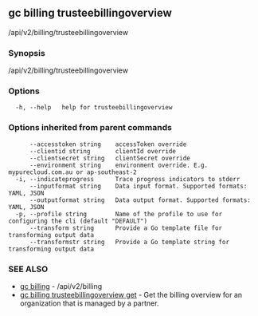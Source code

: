 ## gc billing trusteebillingoverview

/api/v2/billing/trusteebillingoverview

### Synopsis

/api/v2/billing/trusteebillingoverview

### Options

```
  -h, --help   help for trusteebillingoverview
```

### Options inherited from parent commands

```
      --accesstoken string    accessToken override
      --clientid string       clientId override
      --clientsecret string   clientSecret override
      --environment string    environment override. E.g. mypurecloud.com.au or ap-southeast-2
  -i, --indicateprogress      Trace progress indicators to stderr
      --inputformat string    Data input format. Supported formats: YAML, JSON
      --outputformat string   Data output format. Supported formats: YAML, JSON
  -p, --profile string        Name of the profile to use for configuring the cli (default "DEFAULT")
      --transform string      Provide a Go template file for transforming output data
      --transformstr string   Provide a Go template string for transforming output data
```

### SEE ALSO

* [gc billing](gc_billing.html)	 - /api/v2/billing
* [gc billing trusteebillingoverview get](gc_billing_trusteebillingoverview_get.html)	 - Get the billing overview for an organization that is managed by a partner.


